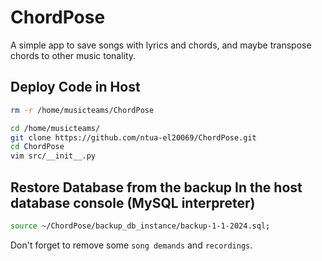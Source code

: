 # ChordPose
A simple app to save songs with lyrics and chords, and maybe transpose chords to other music tonality.

## Deploy Code in Host

```bash
rm -r /home/musicteams/ChordPose
```
```bash
cd /home/musicteams/
git clone https://github.com/ntua-el20069/ChordPose.git
cd ChordPose
vim src/__init__.py
```

## Restore Database from the backup In the host database console (MySQL interpreter) 
```bash
source ~/ChordPose/backup_db_instance/backup-1-1-2024.sql;
```
Don't forget to remove some `song demands` and `recordings`.
